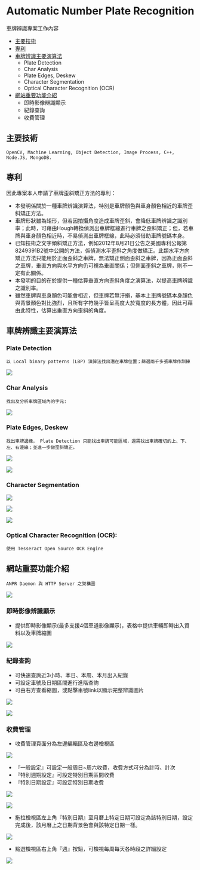 # Automatic Number Plate Recognition

車牌辨識專案工作內容

* [主要技術](#主要技術)
* [專利](#專利)
* [車牌辨識主要演算法](#車牌辨識主要演算法)
  * Plate Detection
  * Char Analysis
  * Plate Edges, Deskew
  * Character Segmentation
  * Optical Character Recognition (OCR)
* [網站重要功能介紹](#網站重要功能介紹)
  * 即時影像辨識顯示
  * 紀錄查詢
  * 收費管理

## 主要技術

```
OpenCV, Machine Learning, Object Detection, Image Process, C++, Node.JS, MongoDB.
```

## 專利

因此專案本人申請了車牌歪斜矯正方法的專利：

* 本發明係關於一種車牌辨識演算法，特別是車牌顏色與車身顏色相近的車牌歪斜矯正方法。
* 車牌形狀雖為矩形，但若因拍攝角度造成車牌歪斜，會降低車牌辨識之識別率；此時，可藉由Hough轉換偵測出車牌框線進行車牌之歪斜矯正；但，若車牌與車身顏色相近時，不易偵測出車牌框線，此時必須借助車牌號碼本身。
* 已知技術之文字傾斜矯正方法，例如2012年8月21日公告之美國專利公報第8249391B2號中公開的方法，係偵測水平歪斜之角度做矯正。此類水平方向矯正方法只能用於正面歪斜之車牌，無法矯正側面歪斜之車牌，因為正面歪斜之車牌，垂直方向與水平方向仍可視為垂直關係；但側面歪斜之車牌，則不一定有此關係。
* 本發明的目的在於提供一種估算垂直方向歪斜角度之演算法，以提高車牌辨識之識別率。
* 雖然車牌與車身顏色可能會相近，但車牌若無汙損，基本上車牌號碼本身顏色與背景顏色對比強烈，且所有字符幾乎皆呈高度大於寬度的長方體，因此可藉由此特性，估算出垂直方向歪斜的角度。

## 車牌辨識主要演算法

### Plate Detection

```
以 Local binary patterns (LBP) 演算法找出潛在車牌位置；篩選兩千多張車牌作訓練
```

![](https://github.com/hulanpei/Automatic-Number-Plate-Recognition/blob/master/resources/plates.png)

### Char Analysis

```
找出及分析車牌區域內的字元:
```

![](https://github.com/hulanpei/Automatic-Number-Plate-Recognition/blob/master/resources/char-analysis.jpg)

###	Plate Edges, Deskew

```
找出車牌邊緣， Plate Detection 只能找出車牌可能區域，還需找出車牌確切的上、下、左、右邊緣；並進一步做歪斜矯正。
```

![](https://github.com/hulanpei/Automatic-Number-Plate-Recognition/blob/master/resources/plate-lines.JPG)

![](https://github.com/hulanpei/Automatic-Number-Plate-Recognition/blob/master/resources/deskew.png)

###	Character Segmentation

![](https://github.com/hulanpei/Automatic-Number-Plate-Recognition/blob/master/resources/after_cleaning_AAB3010_1.jpg)

![](https://github.com/hulanpei/Automatic-Number-Plate-Recognition/blob/master/resources/clean_filters_cleaning_AAB3010_1.jpg)

![](https://github.com/hulanpei/Automatic-Number-Plate-Recognition/blob/master/resources/histograms_AAB3010_1.jpg)

###	Optical Character Recognition (OCR):

```
使用 Tesseract Open Source OCR Engine
```

## 網站重要功能介紹

```
ANPR Daemon 與 HTTP Server 之架構圖
```

![](https://github.com/hulanpei/Automatic-Number-Plate-Recognition/blob/master/resources/architecture.png)

### 即時影像辨識顯示

* 提供即時影像顯示(最多支援4個車道影像顯示)，表格中提供車輛即時出入資料以及車牌縮圖

![](https://github.com/hulanpei/Automatic-Number-Plate-Recognition/blob/master/resources/live.png)

### 紀錄查詢

* 可快速查詢近3小時、本日、本周、本月出入紀錄
* 可設定車號及日期區間進行進階查詢
* 可由右方查看縮圖，或點擊車號link以顯示完整辨識圖片

![](https://github.com/hulanpei/Automatic-Number-Plate-Recognition/blob/master/resources/record-1.png)

![](https://github.com/hulanpei/Automatic-Number-Plate-Recognition/blob/master/resources/record-2.png)

### 收費管理

* 收費管理頁面分為左邊編輯區及右邊檢視區

![](https://github.com/hulanpei/Automatic-Number-Plate-Recognition/blob/master/resources/fee-1.png)

* 『一般設定』可設定一般周日~周六收費，收費方式可分為計時、計次
* 『特別週期設定』可設定特別日期區間收費
*	『特別日期設定』可設定特別日期收費

![](https://github.com/hulanpei/Automatic-Number-Plate-Recognition/blob/master/resources/fee-2.png)

![](https://github.com/hulanpei/Automatic-Number-Plate-Recognition/blob/master/resources/fee-3.png)

* 拖拉檢視區左上角『特別日期』至月曆上特定日期可設定為該特別日期，設定完成後，該月曆上之日期背景色會與該特定日期一樣。

![](https://github.com/hulanpei/Automatic-Number-Plate-Recognition/blob/master/resources/fee-4.png)

*	點選檢視區右上角『週』按鈕，可檢視每周每天各時段之詳細設定

![](https://github.com/hulanpei/Automatic-Number-Plate-Recognition/blob/master/resources/fee-5.png)
